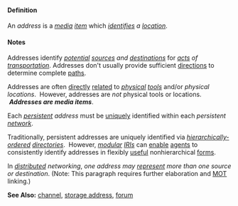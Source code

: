 #### Definition

An *address* is a *[media](https://github.com/gcassel/Modular-Organization-Terminology/blob/master/terms/media.md) [item](https://github.com/gcassel/Modular-Organization-Terminology/blob/master/terms/item.md)* which *[identifies](https://github.com/gcassel/Modular-Organization-Terminology/blob/master/terms/identify.md) a [location](https://github.com/gcassel/Modular-Organization-Terminology/blob/master/terms/location.md)*.

#### Notes

Addresses identify *[potential](https://github.com/gcassel/Modular-Organization-Terminology/blob/master/terms/potential.md) [sources](https://github.com/gcassel/Modular-Organization-Terminology/blob/master/terms/source.md) and [destinations](https://github.com/gcassel/Modular-Organization-Terminology/blob/master/terms/destination.md)* for *[acts](https://github.com/gcassel/Modular-Organization-Terminology/blob/master/terms/act.md) of [transportation](https://github.com/gcassel/Modular-Organization-Terminology/blob/master/terms/transport.md)*.  Addresses don't usually provide sufficient [directions](https://github.com/gcassel/Modular-Organization-Terminology/blob/master/terms/direct.md) to determine complete [paths](https://github.com/gcassel/Modular-Organization-Terminology/blob/master/terms/path.md).

Addresses are often [directly](https://github.com/gcassel/Modular-Organization-Terminology/blob/master/terms/direct.md) [related](https://github.com/gcassel/Modular-Organization-Terminology/blob/master/terms/relate.md) to *[physical](https://github.com/gcassel/Modular-Organization-Terminology/blob/master/terms/physical.md) [tools](https://github.com/gcassel/Modular-Organization-Terminology/blob/master/terms/tool.md)* and/or *physical locations*.  However, addresses are *not* physical tools or locations.  ***Addresses are media items***.

Each *[persistent](https://github.com/gcassel/Modular-Organization-Terminology/blob/master/terms/persistent.md) address* must be [uniquely](https://github.com/gcassel/Modular-Organization-Terminology/blob/master/terms/unique.md) identified within each *persistent [network](https://github.com/gcassel/Modular-Organization-Terminology/blob/master/terms/network.md)*.

Traditionally, persistent addresses are uniquely identified via *[hierarchically-](https://github.com/gcassel/Modular-Organization-Terminology/blob/master/terms/hierarchy.md)[ordered](https://github.com/gcassel/Modular-Organization-Terminology/blob/master/terms/order.md) [directories](https://github.com/gcassel/Modular-Organization-Terminology/blob/master/terms/directory.md)*.  However, *[modular](https://github.com/gcassel/Modular-Organization-Terminology/blob/master/terms/modular.md) [IRIs](https://en.wikipedia.org/wiki/Internationalized_Resource_Identifier)* can [enable](https://github.com/gcassel/Modular-Organization-Terminology/blob/master/terms/enable.md) [agents](https://github.com/gcassel/Modular-Organization-Terminology/blob/master/terms/agent.md) to consistently identify addresses in flexibly [useful](https://github.com/gcassel/Modular-Organization-Terminology/blob/master/terms/use.md) nonhierarchical [forms](https://github.com/gcassel/Modular-Organization-Terminology/blob/master/terms/form.md). 


In *[distributed](https://github.com/gcassel/Modular-Organization-Terminology/blob/master/terms/distribute.md) networking*, *one address may [represent](https://github.com/gcassel/Modular-Organization-Terminology/blob/master/terms/) more than one source or destination*.   (Note: This paragraph requires further elaboration and [MOT](https://github.com/gcassel/Modular-Organization-Terminology/) linking.)

**See Also:** [channel](https://github.com/gcassel/Modular-Organization-Terminology/blob/master/terms/channel.md), [storage address](https://github.com/gcassel/Modular-Organization-Terminology/blob/master/compound-terms/storage-address.md), [forum](https://github.com/gcassel/Modular-Organization-Terminology/blob/master/terms/forum.md)
